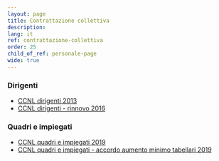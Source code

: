 ```yaml
---
layout: page
title: Contrattazione collettiva
description: 
lang: it
ref: contrattazione-collettiva
order: 25
child_of_ref: personale-page
wide: true
---
```


### Dirigenti
* [CCNL dirigenti 2013](ccnl-dirigenti.pdf)
* [CCNL dirigenti - rinnovo 2016](ccnl-dirigenti-rinnovo.pdf)

### Quadri e impiegati
* [CCNL quadri e impiegati 2019](ccnl-quadri-impiegati.pdf)
* [CCNL quadri e impiegati - accordo aumento minimo tabellari 2019](ccnl-quadri-impiegati-accordo-aumento.pdf)